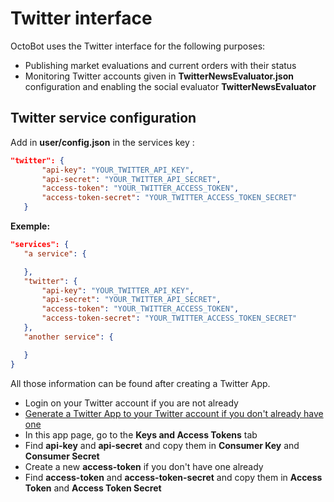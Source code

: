 Twitter interface
=================

OctoBot uses the Twitter interface for the following purposes:

-   Publishing market evaluations and current orders with their status
-   Monitoring Twitter accounts given in **TwitterNewsEvaluator.json**
    configuration and enabling the social evaluator
    **TwitterNewsEvaluator**

Twitter service configuration
-----------------------------

Add in **user/config.json** in the services key :

``` json
"twitter": {
       "api-key": "YOUR_TWITTER_API_KEY",
       "api-secret": "YOUR_TWITTER_API_SECRET",
       "access-token": "YOUR_TWITTER_ACCESS_TOKEN",
       "access-token-secret": "YOUR_TWITTER_ACCESS_TOKEN_SECRET"
   }
```

**Exemple:**

``` json
"services": {
   "a service": {

   },
   "twitter": {
       "api-key": "YOUR_TWITTER_API_KEY",
       "api-secret": "YOUR_TWITTER_API_SECRET",
       "access-token": "YOUR_TWITTER_ACCESS_TOKEN",
       "access-token-secret": "YOUR_TWITTER_ACCESS_TOKEN_SECRET"
   },
   "another service": {

   }
}
```

All those information can be found after creating a Twitter App.

-   Login on your Twitter account if you are not already
-   [Generate a Twitter App to your Twitter account if you don't
    already have one](https://apps.twitter.com/)
-   In this app page, go to the **Keys and Access Tokens** tab
-   Find **api-key** and **api-secret** and copy them in **Consumer
    Key** and **Consumer Secret**
-   Create a new **access-token** if you don't have one already
-   Find **access-token** and **access-token-secret** and copy them in
    **Access Token** and **Access Token Secret**
